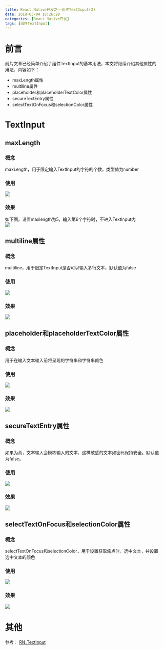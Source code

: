 ```yaml
---
title: React Native开发之——组件TextInput(2)
date: 2018-03-04 16:26:28
categories: [React Native开发]
tags: [组件TextInput]
---
```

# 前言 
前片文章已经简单介绍了组件TextInput的基本用法，本文将继续介绍其他属性的用法，内容如下：  

- maxLength属性
- multiline属性
- placeholder和placeholderTextColor属性
- secureTextEntry属性
- selectTextOnFocus和selectionColor属性

<!--more-->

# TextInput
## maxLength
### 概念
maxLength，用于限定输入TextInput的字符的个数，类型值为number
### 使用 
![][1]
### 效果 
如下图，设置maxlength为5，输入第6个字符时，不进入TextInput内  
![][2]
## multiline属性
### 概念
multiline，用于限定TextInput是否可以输入多行文本，默认值为false
### 使用 
![][3] 
### 效果
![][4]
## placeholder和placeholderTextColor属性
### 概念 
用于在输入文本输入前将呈现的字符串和字符串颜色
### 使用
![][5]  
### 效果
![][6]
## secureTextEntry属性
### 概念
如果为真，文本输入会模糊输入的文本，这样敏感的文本如密码保持安全。默认值为false。
### 使用
![][7]
### 效果 
![][8]
## selectTextOnFocus和selectionColor属性
### 概念
selectTextOnFocus和selectionColor，用于设置获取焦点时，选中文本，并设置选中文本的颜色
### 使用
![][9]
### 效果 
![][10]  
# 其他 
参考： [RN_TextInput][11]



[1]: http://p4ykqh02p.bkt.clouddn.com/rn-textinput-maxlength-code.png
[2]: http://p4ykqh02p.bkt.clouddn.com/rn-textinput-maxlength.gif
[3]: http://p4ykqh02p.bkt.clouddn.com/rn-textinput-multiline-code.png
[4]: http://p4ykqh02p.bkt.clouddn.com/rn-textinput-multiline-look.png
[5]: http://p4ykqh02p.bkt.clouddn.com/rn-textinput-placeholder.png
[6]: http://p4ykqh02p.bkt.clouddn.com/rn-textinput-placeholder.gif
[7]: http://p4ykqh02p.bkt.clouddn.com/rn-textinput-securetextentry.png
[8]: http://p4ykqh02p.bkt.clouddn.com/rn-textinput-securetextentry.gif
[9]: http://p4ykqh02p.bkt.clouddn.com/rn-textinput-selectonfocus.png
[10]: http://p4ykqh02p.bkt.clouddn.com/rn-textinput-selectTextOnFocus.gif
[11]: https://github.com/PGzxc/RN_TextInput